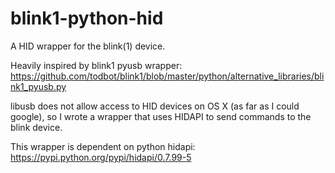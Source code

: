 # blink1-python-hid
A HID wrapper for the blink(1) device. 

Heavily inspired by blink1 pyusb wrapper: https://github.com/todbot/blink1/blob/master/python/alternative_libraries/blink1_pyusb.py

libusb does not allow access to HID devices on OS X (as far as I could google), so I wrote a wrapper that uses HIDAPI to send commands to the blink device. 

This wrapper is dependent on python hidapi: https://pypi.python.org/pypi/hidapi/0.7.99-5
